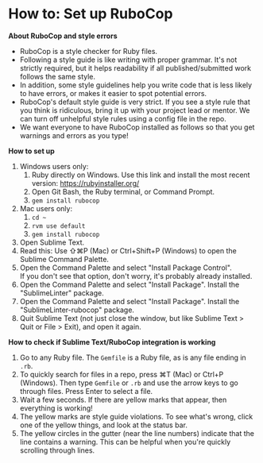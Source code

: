 # How to: Set up RuboCop


**About RuboCop and style errors**

 - RuboCop is a style checker for Ruby files.
 - Following a style guide is like writing with proper grammar. It's not strictly required, but it helps readability if all published/submitted work follows the same style.
 - In addition, some style guidelines help you write code that is less likely to have errors, or makes it easier to spot potential errors.
 - RuboCop's default style guide is very strict. If you see a style rule that you think is ridiculous, bring it up with your project lead or mentor. We can turn off unhelpful style rules using a config file in the repo.
 - We want everyone to have RuboCop installed as follows so that you get warnings and errors as you type!


**How to set up**

 1. Windows users only:
     1. Ruby directly on Windows. Use this link and install the most recent version: https://rubyinstaller.org/
     2. Open Git Bash, the Ruby terminal, or Command Prompt.
     3. `gem install rubocop`
 2. Mac users only:
     1. `cd ~`
     2. `rvm use default`
     3. `gem install rubocop`
 3. Open Sublime Text.
 4. Read this: Use ⇧⌘P (Mac) or Ctrl+Shift+P (Windows) to open the Sublime Command Palette.
 5. Open the Command Palette and select "Install Package Control".\
    If you don't see that option, don't worry, it's probably already installed.
 6. Open the Command Palette and select "Install Package". Install the "SublimeLinter" package.
 7. Open the Command Palette and select "Install Package". Install the "SublimeLinter-rubocop" package.
 8. Quit Sublime Text (not just close the window, but like Sublime Text > Quit or File > Exit), and open it again.


**How to check if Sublime Text/RuboCop integration is working**

 1. Go to any Ruby file. The `Gemfile` is a Ruby file, as is any file ending in `.rb`.
 2. To quickly search for files in a repo, press ⌘T (Mac) or Ctrl+P (Windows). Then type `Gemfile` or `.rb` and use the arrow keys to go through files. Press Enter to select a file.
 3. Wait a few seconds. If there are yellow marks that appear, then everything is working!
 4. The yellow marks are style guide violations. To see what's wrong, click one of the yellow things, and look at the status bar.
 5. The yellow circles in the gutter (near the line numbers) indicate that the line contains a warning. This can be helpful when you're quickly scrolling through lines.
